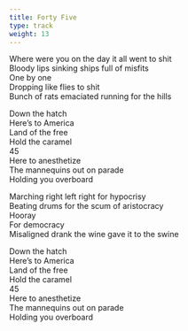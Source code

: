 ```yaml
---
title: Forty Five
type: track
weight: 13
---
```

Where were you on the day it all went to shit  
Bloody lips sinking ships full of misfits  
One by one  
Dropping like flies to shit  
Bunch of rats emaciated running for the hills

Down the hatch  
Here’s to America  
Land of the free  
Hold the caramel  
45  
Here to anesthetize  
The mannequins out on parade  
Holding you overboard

Marching right left right for hypocrisy  
Beating drums for the scum of aristocracy  
Hooray  
For democracy  
Misaligned drank the wine gave it to the swine

Down the hatch  
Here’s to America  
Land of the free  
Hold the caramel  
45  
Here to anesthetize  
The mannequins out on parade  
Holding you overboard
